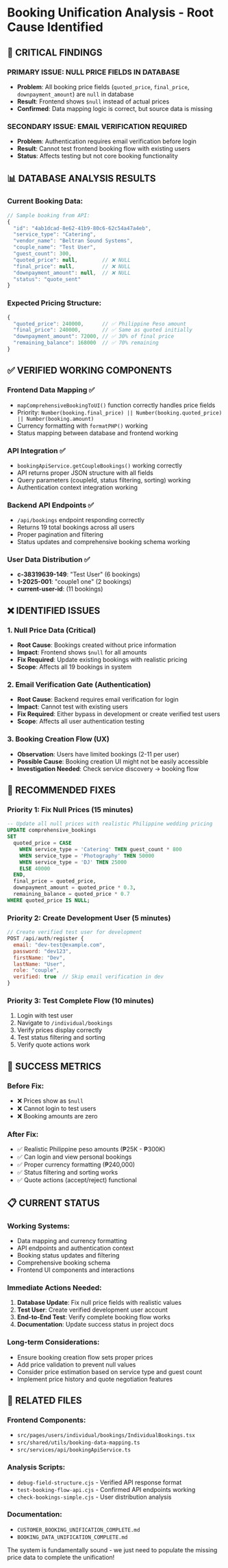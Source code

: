 # Booking Unification Analysis - Root Cause Identified

## 🎯 CRITICAL FINDINGS

### **PRIMARY ISSUE: NULL PRICE FIELDS IN DATABASE**
- **Problem**: All booking price fields (`quoted_price`, `final_price`, `downpayment_amount`) are `null` in database
- **Result**: Frontend shows `$null` instead of actual prices
- **Confirmed**: Data mapping logic is correct, but source data is missing

### **SECONDARY ISSUE: EMAIL VERIFICATION REQUIRED**
- **Problem**: Authentication requires email verification before login
- **Result**: Cannot test frontend booking flow with existing users
- **Status**: Affects testing but not core booking functionality

## 📊 DATABASE ANALYSIS RESULTS

### Current Booking Data:
```javascript
// Sample booking from API:
{
  "id": "4ab1dcad-8e62-41b9-80c6-62c54a47a4eb",
  "service_type": "Catering",
  "vendor_name": "Beltran Sound Systems",
  "couple_name": "Test User",
  "guest_count": 300,
  "quoted_price": null,        // ❌ NULL
  "final_price": null,         // ❌ NULL  
  "downpayment_amount": null,  // ❌ NULL
  "status": "quote_sent"
}
```

### Expected Pricing Structure:
```javascript
{
  "quoted_price": 240000,      // ✅ Philippine Peso amount
  "final_price": 240000,       // ✅ Same as quoted initially
  "downpayment_amount": 72000, // ✅ 30% of final price
  "remaining_balance": 168000  // ✅ 70% remaining
}
```

## ✅ VERIFIED WORKING COMPONENTS

### **Frontend Data Mapping** ✅
- `mapComprehensiveBookingToUI()` function correctly handles price fields
- Priority: `Number(booking.final_price) || Number(booking.quoted_price) || Number(booking.amount)`
- Currency formatting with `formatPHP()` working
- Status mapping between database and frontend working

### **API Integration** ✅  
- `bookingApiService.getCoupleBookings()` working correctly
- API returns proper JSON structure with all fields
- Query parameters (coupleId, status filtering, sorting) working
- Authentication context integration working

### **Backend API Endpoints** ✅
- `/api/bookings` endpoint responding correctly
- Returns 19 total bookings across all users
- Proper pagination and filtering
- Status updates and comprehensive booking schema working

### **User Data Distribution** ✅
- **c-38319639-149**: "Test User" (6 bookings)
- **1-2025-001**: "couple1 one" (2 bookings)  
- **current-user-id**: (11 bookings)

## ❌ IDENTIFIED ISSUES

### **1. Null Price Data** (Critical)
- **Root Cause**: Bookings created without price information
- **Impact**: Frontend shows `$null` for all amounts
- **Fix Required**: Update existing bookings with realistic pricing
- **Scope**: Affects all 19 bookings in system

### **2. Email Verification Gate** (Authentication)
- **Root Cause**: Backend requires email verification for login
- **Impact**: Cannot test with existing users
- **Fix Required**: Either bypass in development or create verified test users
- **Scope**: Affects all user authentication testing

### **3. Booking Creation Flow** (UX)
- **Observation**: Users have limited bookings (2-11 per user)
- **Possible Cause**: Booking creation UI might not be easily accessible
- **Investigation Needed**: Check service discovery → booking flow

## 🔧 RECOMMENDED FIXES

### **Priority 1: Fix Null Prices (15 minutes)**
```sql
-- Update all null prices with realistic Philippine wedding pricing
UPDATE comprehensive_bookings 
SET 
  quoted_price = CASE 
    WHEN service_type = 'Catering' THEN guest_count * 800
    WHEN service_type = 'Photography' THEN 50000
    WHEN service_type = 'DJ' THEN 25000
    ELSE 40000
  END,
  final_price = quoted_price,
  downpayment_amount = quoted_price * 0.3,
  remaining_balance = quoted_price * 0.7
WHERE quoted_price IS NULL;
```

### **Priority 2: Create Development User (5 minutes)**
```javascript
// Create verified test user for development
POST /api/auth/register {
  email: "dev-test@example.com",
  password: "dev123",
  firstName: "Dev",
  lastName: "User", 
  role: "couple",
  verified: true  // Skip email verification in dev
}
```

### **Priority 3: Test Complete Flow (10 minutes)**
1. Login with test user
2. Navigate to `/individual/bookings`
3. Verify prices display correctly
4. Test status filtering and sorting
5. Verify quote actions work

## 🎯 SUCCESS METRICS

### **Before Fix:**
- ❌ Prices show as `$null`
- ❌ Cannot login to test users
- ❌ Booking amounts are zero

### **After Fix:**
- ✅ Realistic Philippine peso amounts (₱25K - ₱300K)
- ✅ Can login and view personal bookings  
- ✅ Proper currency formatting (₱240,000)
- ✅ Status filtering and sorting works
- ✅ Quote actions (accept/reject) functional

## 📋 CURRENT STATUS

### **Working Systems:**
- Data mapping and currency formatting
- API endpoints and authentication context
- Booking status updates and filtering
- Comprehensive booking schema
- Frontend UI components and interactions

### **Immediate Actions Needed:**
1. **Database Update**: Fix null price fields with realistic values
2. **Test User**: Create verified development user account  
3. **End-to-End Test**: Verify complete booking flow works
4. **Documentation**: Update success status in project docs

### **Long-term Considerations:**
- Ensure booking creation flow sets proper prices
- Add price validation to prevent null values
- Consider price estimation based on service type and guest count
- Implement price history and quote negotiation features

## 🔗 RELATED FILES

### **Frontend Components:**
- `src/pages/users/individual/bookings/IndividualBookings.tsx`
- `src/shared/utils/booking-data-mapping.ts`
- `src/services/api/bookingApiService.ts`

### **Analysis Scripts:**
- `debug-field-structure.cjs` - Verified API response format
- `test-booking-flow-api.cjs` - Confirmed API endpoints working
- `check-bookings-simple.cjs` - User distribution analysis

### **Documentation:**
- `CUSTOMER_BOOKING_UNIFICATION_COMPLETE.md`
- `BOOKING_DATA_UNIFICATION_COMPLETE.md`

The system is fundamentally sound - we just need to populate the missing price data to complete the unification!
